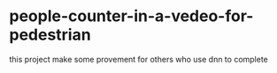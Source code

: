 # people-counter-in-a-vedeo-for-pedestrian
this project make some provement for others who use dnn to complete
